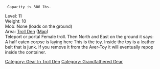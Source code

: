 ` Capacity is 300 lbs.`

Level: 11  
Weight: 10  
Mob: None (loads on the ground)  
Area: [Troll Den](:Category:_Troll_Den "wikilink")
([Map](Troll_Den_Map "wikilink"))  
Teleport or portal Female troll. Then North and East on the ground it
says:  
A half eaten corpse is laying here This is the toy. Inside the toy is a
leather belt that is junk. If you remove it from the Aver-Toy it will
eventually repop inside the container.

[Category: Gear In Troll Den](Category:_Gear_In_Troll_Den "wikilink")
[Category: Grandfathered Gear](Category:_Grandfathered_Gear "wikilink")
